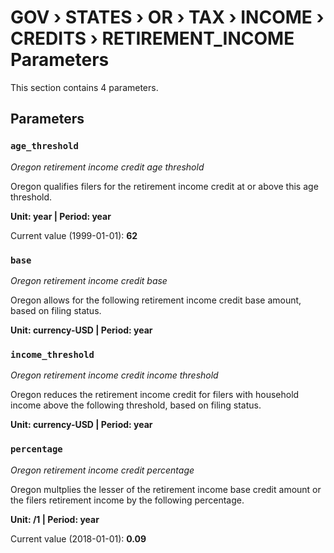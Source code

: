 # GOV › STATES › OR › TAX › INCOME › CREDITS › RETIREMENT_INCOME Parameters

This section contains 4 parameters.

## Parameters

### `age_threshold`
*Oregon retirement income credit age threshold*

Oregon qualifies filers for the retirement income credit at or above this age threshold.

**Unit: year | Period: year**

Current value (1999-01-01): **62**


### `base`
*Oregon retirement income credit base*

Oregon allows for the following retirement income credit base amount, based on filing status.

**Unit: currency-USD | Period: year**


### `income_threshold`
*Oregon retirement income credit income threshold*

Oregon reduces the retirement income credit for filers with household income above the following threshold, based on filing status.

**Unit: currency-USD | Period: year**


### `percentage`
*Oregon retirement income credit percentage*

Oregon multplies the lesser of the retirement income base credit amount or the filers retirement income by the following percentage.

**Unit: /1 | Period: year**

Current value (2018-01-01): **0.09**

